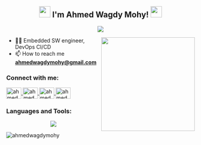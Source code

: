 <h2 align="center">
  <img src="https://user-images.githubusercontent.com/74038190/212284087-bbe7e430-757e-4901-90bf-4cd2ce3e1852.gif" width="30"/> 
  I'm Ahmed Wagdy Mohy! 
  <img src="https://user-images.githubusercontent.com/74038190/212284087-bbe7e430-757e-4901-90bf-4cd2ce3e1852.gif" width="30"/>
</h2>

<p align="center">
  <a href="https://github.com/DenverCoder1/readme-typing-svg">
    <img src="https://readme-typing-svg.herokuapp.com/?lines=software%20Engineer;HeyYo%20Check%20my%20repos&font=Fira%20Code&center=true&width=440&height=45&color=f75c7e&vCenter=true&size=22" />
  </a>
</p> 

<img width="250" align="right" src="https://user-images.githubusercontent.com/74038190/212284119-fbfd994d-8c2a-4a07-a75f-84e513833c1c.gif">

- 👨‍💻 Embedded SW engineer, DevOps CI/CD  
- 📫 How to reach me **ahmedwagdymohy@gmail.com**

<h3 align="left">Connect with me:</h3>
<p align="left">
  <a href="https://linkedin.com/in/ahmedwagdymohy" target="blank">
    <img align="center" src="https://raw.githubusercontent.com/rahuldkjain/github-profile-readme-generator/master/src/images/icons/Social/linked-in-alt.svg" alt="ahmedwagdymohy" height="30" width="40" />
  </a>
  <a href="https://fb.com/ahmedwagdymohy" target="blank">
    <img align="center" src="https://raw.githubusercontent.com/rahuldkjain/github-profile-readme-generator/master/src/images/icons/Social/facebook.svg" alt="ahmedwagdymohy" height="30" width="40" />
  </a>
  <a href="https://instagram.com/ahmed_wagdy_mohya" target="blank">
    <img align="center" src="https://raw.githubusercontent.com/rahuldkjain/github-profile-readme-generator/master/src/images/icons/Social/instagram.svg" alt="ahmed_wagdy_mohya" height="30" width="40" />
  </a>
  <a href="https://www.behance.net/ahmedwagdymohy" target="blank">
    <img align="center" src="https://raw.githubusercontent.com/rahuldkjain/github-profile-readme-generator/master/src/images/icons/Social/behance.svg" alt="ahmedwagdymohy" height="30" width="40" />
  </a>
</p>

<h3 align="left">Languages and Tools:</h3>
<p align="center"> 
  <a href="https://skillicons.dev">
    <img src="https://skillicons.dev/icons?i=git,aws,cpp,css,discord,docker,arduino,express,firebase,github,html,js,linux,Jenkins,nginx,mongodb,mysql,py,ts,vscode,kubernetes&perline=14" />
  </a>
</p

<p align="center">
  <img align="center" src="https://github-readme-stats.vercel.app/api/top-langs?username=ahmedwagdymohy&show_icons=true&locale=en&layout=compact" alt="ahmedwagdymohy" />
</p>
